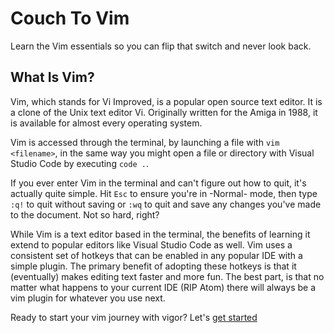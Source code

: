 # Couch To Vim
Learn the Vim essentials so you can flip that switch and never look back.

## What Is Vim?
Vim, which stands for Vi Improved, is a popular open source text editor.
It is a clone of the Unix text editor Vi.
Originally written for the Amiga in 1988, it is available for almost every operating system.

Vim is accessed through the terminal, by launching a file with `vim <filename>`, in the same way you might open a file or directory with Visual Studio Code by executing `code .`.

If you ever enter Vim in the terminal and can't figure out how to quit, it's actually quite simple.
Hit `Esc` to ensure you're in -Normal- mode, then type `:q!` to quit without saving or `:wq` to quit and save any changes you've made to the document. Not so hard, right?


While Vim is a text editor based in the terminal, the benefits of learning it extend to popular editors like Visual Studio Code as well.
Vim uses a consistent set of hotkeys that can be enabled in any popular IDE with a simple plugin.
The primary benefit of adopting these hotkeys is that it (eventually) makes editing text faster and more fun.
The best part, is that no matter what happens to your current IDE (RIP Atom) there will always be a vim plugin for whatever you use next.

Ready to start your vim journey with vigor?
Let's [get started](/stage_one.md)


